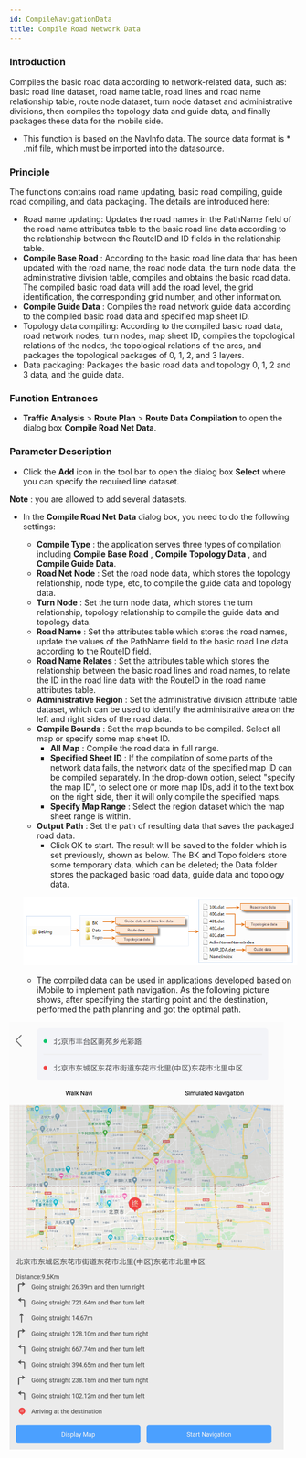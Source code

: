 ```yaml
---
id: CompileNavigationData
title: Compile Road Network Data
---
```

### Introduction

Compiles the basic road data according to network-related data, such as: basic
road line dataset, road name table, road lines and road name relationship
table, route node dataset, turn node dataset and administrative divisions,
then compiles the topology data and guide data, and finally packages these
data for the mobile side.

  * This function is based on the NavInfo data. The source data format is * .mif file, which must be imported into the datasource.

### Principle

The functions contains road name updating, basic road compiling, guide road compiling, and data packaging. The details are introduced here:

  * Road name updating: Updates the road names in the PathName field of the road name attributes table to the basic road line data according to the relationship between the RouteID and ID fields in the relationship table.
  * **Compile Base Road** : According to the basic road line data that has been updated with the road name, the road node data, the turn node data, the administrative division table, compiles and obtains the basic road data. The compiled basic road data will add the road level, the grid identification, the corresponding grid number, and other information.
  * **Compile Guide Data** : Compiles the road network guide data according to the compiled basic road data and specified map sheet ID.
  * Topology data compiling: According to the compiled basic road data, road network nodes, turn nodes, map sheet ID, compiles the topological relations of the nodes, the topological relations of the arcs, and packages the topological packages of 0, 1, 2, and 3 layers.
  * Data packaging: Packages the basic road data and topology 0, 1, 2 and 3 data, and the guide data.

### Function Entrances

  * **Traffic Analysis** > **Route Plan** > **Route Data Compilation** to open the dialog box **Compile Road Net Data**.

### Parameter Description

  * Click the **Add** icon in the tool bar to open the dialog box **Select** where you can specify the required line dataset.

**Note** : you are allowed to add several datasets.

  * In the **Compile Road Net Data** dialog box, you need to do the following settings: 
    * **Compile Type** : the application serves three types of compilation including **Compile Base Road** , **Compile Topology Data** , and **Compile Guide Data**.
    * **Road Net Node** : Set the road node data, which stores the topology relationship, node type, etc, to compile the guide data and topology data.
    * **Turn Node** : Set the turn node data, which stores the turn relationship, topology relationship to compile the guide data and topology data.
    * **Road Name** : Set the attributes table which stores the road names, update the values of the PathName field to the basic road line data according to the RouteID field.
    * **Road Name Relates** : Set the attributes table which stores the relationship between the basic road lines and road names, to relate the ID in the road line data with the RouteID in the road name attributes table.
    * **Administrative Region** : Set the administrative division attribute table dataset, which can be used to identify the administrative area on the left and right sides of the road data.
    * **Compile Bounds** : Set the map bounds to be compiled. Select all map or specify some map sheet ID. 
      * **All Map** : Compile the road data in full range.
      * **Specified Sheet ID** : If the compilation of some parts of the network data fails, the network data of the specified map ID can be compiled separately. In the drop-down option, select "specify the map ID", to select one or more map IDs, add it to the text box on the right side, then it will only compile the specified maps. 
      * **Specify Map Range** : Select the region dataset which the map sheet range is within. 
    * **Output Path** : Set the path of resulting data that saves the packaged road data.
      * Click OK to start. The result will be saved to the folder which is set previously, shown as below. The BK and Topo folders store some temporary data, which can be deleted; the Data folder stores the packaged basic road data, guide data and topology data.  
	
	![](img/NavigationResulte.png)  

    * The compiled data can be used in applications developed based on iMobile to implement path navigation. As the following picture shows, after specifying the starting point and the destination, performed the path planning and got the optimal path.
    
![](img/NavigationApply2.png)  
